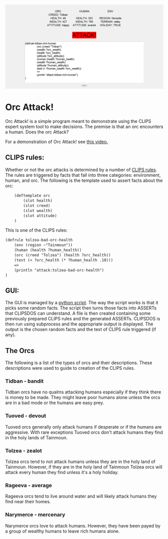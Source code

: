 ![OrcAttack Image](https://github.com/PaulWGraham/OrcAttack/blob/main/Screenshot%202022-08-21%2021-10-47.png)


# Orc Attack!
Orc Attack! is a simple program meant to demonstrate using the CLIPS expert system tool to make decisions. The premise is that an orc encounters a human. Does the orc Attack?

For a demonstration of Orc Attack! see [this video.](https://youtu.be/mGPh8Pol6hY)

## CLIPS rules:

Whether or not the orc attacks is determined by a number of [CLIPS rules](https://github.com/PaulWGraham/OrcAttack/blob/main/Text/orcattack.clp). The rules are triggered by facts that fall into three categories: environment, human, and orc. The following is the template used to assert facts about the orc:
```
	(deftemplate orc
		(slot health)
		(slot creed)
		(slot wealth)
		(slot attitude)
	)
```

This is one of the CLIPS rules:
```
(defrule tolzea-bad-orc-health
	(env (region ~"Tainmoun")) 
	(human (health ?human_health)) 
	(orc (creed "Tolzea") (health ?orc_health)) 
	(test (< ?orc_health (* ?human_health .10))) 
	=> 
	(println "attack:tolzea-bad-orc-health")
)
```

## GUI:

The GUI is managed by a [python script](https://github.com/PaulWGraham/OrcAttack/blob/main/orcattack.py). The way the script works is that it picks some random facts. The script then turns those facts into ASSERTs that CLIPSDOS can understand. A file is then created containing some previously prepared CLIPS rules and the generated ASSERTs. CLIPSDOS is then run using subprocess and the appropriate output is displayed. The output is the chosen random facts and the text of CLIPS rule triggered (if any).

## The Orcs

The following is a list of the types of orcs and their descriptions. These descriptions were used to guide to creation of the CLIPS rules.


### Tidban - bandit

Tidban orcs have no qualms attacking humans especially if they think there is money to be made. They might leave poor humans alone unless the orcs are in a bad mode or the humans are easy prey.


### Tuoved - devout

Tuoved orcs generally only attack humans if desperate or if the humans are aggressive. With rare exceptions Tuoved orcs don't attack humans they find in the holy lands of Tainmoun.


### Tolzea - zealot

Tolzea orcs tend to not attack humans unless they are in the holy land of Tainmoun. However, if they are in the holy land of Tainmoun Tolzea orcs will attack every human they find unless it's a holy holiday.


### Rageeva - average

Rageeva orcs tend to live around water and will likely attack humans they find near their homes.


### Narymerce - mercenary 

Narymerce orcs love to attack humans. However, they have been payed by a group of wealthy humans to leave rich humans alone.


